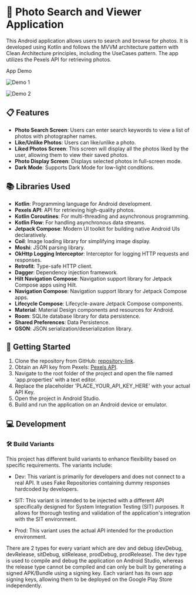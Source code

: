 # 🌄 Photo Search and Viewer Application

This Android application allows users to search and browse for photos. It is developed using Kotlin and follows the MVVM architecture pattern with Clean Architecture principles, including the UseCases pattern. The app utilizes the Pexels API for retrieving photos.

App Demo

![Demo 1](https://github.com/jerichomagallanes/PhotoViewer/assets/56428317/a213cabf-d563-4263-a9a4-65deb9eea267)

![Demo 2](https://github.com/jerichomagallanes/PhotoViewer/assets/56428317/ad3b373b-f0b7-438d-bf7b-de910b5506fd)

## 📋 Features

- **Photo Search Screen**: Users can enter search keywords to view a list of photos with photographer names.
- **Like/Unlike Photos**: Users can like/unlike a photo.
- **Liked Photos Screen**: This screen will display all the photos liked by the user, allowing them to view their saved photos.
- **Photo Display Screen**: Displays selected photos in full-screen mode.
- **Dark Mode**: Supports Dark Mode for low-light conditions.

## 📚 Libraries Used

- **Kotlin**: Programming language for Android development.
- **Pexels API**: API for retrieving high-quality photos.
- **Kotlin Coroutines**: For multi-threading and asynchronous programming.
- **Kotlin Flow**: For handling asynchronous data streams.
- **Jetpack Compose**: Modern UI toolkit for building native Android UIs declaratively.
- **Coil**: Image loading library for simplifying image display.
- **Moshi**: JSON parsing library.
- **OkHttp Logging Interceptor**: Interceptor for logging HTTP requests and responses.
- **Retrofit**: Type-safe HTTP client.
- **Dagger**: Dependency injection framework.
- **Hilt Navigation Compose**: Navigation support library for Jetpack Compose apps using Hilt.
- **Navigation Compose**: Navigation support library for Jetpack Compose apps.
- **Lifecycle Compose**: Lifecycle-aware Jetpack Compose components.
- **Material**: Material Design components and resources for Android.
- **Room**: SQLite database library for data persistence.
- **Shared Preferences**: Data Persistence.
- **GSON**: JSON serialization/deserialization library.

## 🚀 Getting Started

1. Clone the repository from GitHub: [repository-link](https://github.com/jerichomagallanes/PhotoViewer.git).
2. Obtain an API key from Pexels: [Pexels API](https://www.pexels.com/api/documentation/).
3. Navigate to the root folder of the project and open the file named 'app.properties' with a text editor.
4. Replace the placeholder 'PLACE_YOUR_API_KEY_HERE' with your actual API Key.
5. Open the project in Android Studio.
6. Build and run the application on an Android device or emulator.

## 💻 Development

### 🛠️ Build Variants

This project has different build variants to enhance flexibility based on specific requirements. The variants include:

   - Dev: This variant is primarily for developers and does not connect to a real API. It uses Fake Repositories containing dummy responses hardcoded by developers.

   - SIT: This variant is intended to be injected with a different API specifically designed for System Integration Testing (SIT) purposes. It allows for thorough testing and validation of the application's integration with the SIT environment.

   - Prod: This variant uses the actual API intended for the production environment.

   There are 2 types for every variant which are dev and debug (devDebug, devRelease, sitDebug, sitRelease, prodDebug, prodRelease). The dev type is used to compile and debug the application on Android Studio, whereas the release type cannot be compiled and can only be built by generating a signed APK/Bundle using a signing key. Each variant has its own app signing keys, allowing them to be deployed on the Google Play Store independently.
